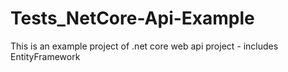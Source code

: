 # Tests_NetCore-Api-Example
This is an example project of .net core web api project - includes EntityFramework
